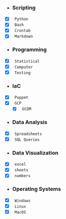 * ### Scripting 
- [x] &ensp;```Python```
- [x] &ensp;```Bash```
- [x] &ensp;```Crontab```
- [x] &ensp;```Markdown```
* ### Programming
- [x] &ensp;```Statistical```
- [x] &ensp;```Computer```
- [x] &ensp;```Testing```
* ### IaC
- [x] &ensp;```Puppet```
- [x] &ensp;```GCP```
    - [x] &ensp;```GCDM```
* ### Data Analysis 
- [x] &ensp;```Spreadsheets```
- [x] &ensp;```SQL Queries```
* ### Data Visualization
- [x] &ensp;```excel```
- [x] &ensp;```sheets``` 
- [x] &ensp;```numbers```
* ### Operating Systems
- [x] &ensp;```Windows```
- [x] &ensp;```Linux```
- [x] &ensp;```MacOS```